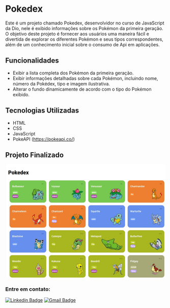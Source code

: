 # Pokedex

Este é um projeto chamado Pokedex, desenvolvidor no curso de JavaScript da Dio, nele é exibido informações sobre os Pokémon da primeira geração. O objetivo deste projeto é fornecer aos usuários uma maneira fácil e divertida de explorar os diferentes Pokémon e seus tipos correspondentes, além de um conhecimento inicial sobre o consumo de Api em aplicações.

## Funcionalidades

- Exibir a lista completa dos Pokémon da primeira geração.
- Exibir informações detalhadas sobre cada Pokémon, incluindo nome, número da Pokédex, tipo e imagem ilustrativa.
- Alterar o fundo dinamicamente de acordo com o tipo do Pokémon exibido.

## Tecnologias Utilizadas

- HTML
- CSS
- JavaScript
- PokeAPI (https://pokeapi.co/)

## Projeto Finalizado

![pokedex](/img/pokedex.jpg)

### Entre em contato:

[![Linkedin Badge](https://img.shields.io/badge/-Guilherme-blue?style=flat-square&logo=Linkedin&logoColor=white&link=https://www.linkedin.com/in/guilhermebmori/)](https://www.linkedin.com/in/guilhermebmori/)
[![Gmail Badge](https://img.shields.io/badge/-guilhermebmori@hotmail.com-c14438?style=flat-square&logo=Gmail&logoColor=white&link=mailto:guilhermebmori@hotmail.com)](mailto:guilhermebmori@hotmail.com)
